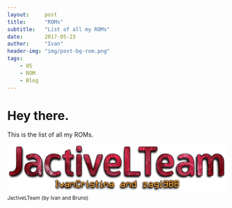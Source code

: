 ```yaml
---
layout:     post
title:      "ROMs"
subtitle:   "List of all my ROMs"
date:       2017-05-23
author:     "Ivan"
header-img: "img/post-bg-rom.png"
tags:
    - OS
    - ROM
    - Blog
---
```



# Hey there.
This is the list of all my ROMs.

![java-javascript](/img/in-post/post-js-version/Team.png)
<small class="img-hint">JactiveLTeam (by Ivan and Bruno)</small>
